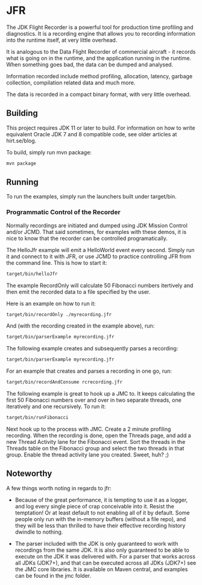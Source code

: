 # JFR

The JDK Flight Recorder is a powerful tool for production time profiling and diagnostics. It is a recording engine that allows you to recording information into the runtime itself, at very little overhead.  

It is analogous to the Data Flight Recorder of commercial aircraft - it records what is going on in the runtime, and the application running in the runtime. When something goes bad, the data can be dumped and analysed. 

Information recorded include method profiling, allocation, latency, garbage collection, compilation related data and much more.

The data is recorded in a compact binary format, with very little overhead.

## Building
This project requires JDK 11 or later to build. For information on how to write equivalent Oracle JDK 7 and 8 compatible code, see older articles at hirt.se/blog.

To build, simply run mvn package:

```bash
mvn package
```

## Running

To run the examples, simply run the launchers built under target/bin.

### Programmatic Control of the Recorder
Normally recordings are initiated and dumped using JDK Mission Control and/or JCMD. That said sometimes, for examples with these demos, it is nice to know that the recorder can be controlled programatically.

The HelloJfr example will emit a HelloWorld event every second. Simply run it and connect to it with JFR, or use JCMD to practice controlling JFR from the command line. This is how to start it:

```bash
target/bin/helloJfr
```

The example RecordOnly will calculate 50 Fibonacci numbers itertively and then emit the recorded data to a file specified by the user.

Here is an example on how to run it:

```bash
target/bin/recordOnly ./myrecording.jfr
```

And (with the recording created in the example above), run:

```bash
target/bin/parserExample myrecording.jfr
```

The following example creates and subsequently parses a recording:

```bash
target/bin/parserExample myrecording.jfr
```

For an example that creates and parses a recording in one go, run:

```bash
target/bin/recordAndConsume rcrecording.jfr
```

The following example is great to hook up a JMC to. It keeps calculating the first 50 Fibonacci numbers over and over in two separate threads, one iteratively and one recursively. To run it:

```bash
target/bin/runFibonacci
```

Next hook up to the process with JMC. Create a 2 minute profiling recording. When the recording is done, open the Threads page, and add a new Thread Activity lane for the Fibonacci event. Sort the threads in the Threads table on the Fibonacci group and select the two threads in that group. Enable the thread activity lane you created. Sweet, huh? ;)


## Noteworthy

A few things worth noting in regards to jfr:

* Because of the great performance, it is tempting to use it as a logger, and log every single piece of crap conceivable into it. Resist the temptation! Or at least default to not enabling all of it by default. Some people only run with the in-memory buffers (without a file repo), and they will be less than thrilled to have their effective recording history dwindle to nothing. 

* The parser included with the JDK is only guaranteed to work with recordings from the same JDK. It is also only guaranteed to be able to execute on the JDK it was delivered with. For a parser that works across all JDKs (JDK7+), and that can be executed across all JDKs (JDK7+) see the JMC core libraries. It is available on Maven central, and examples can be found in the jmc folder.